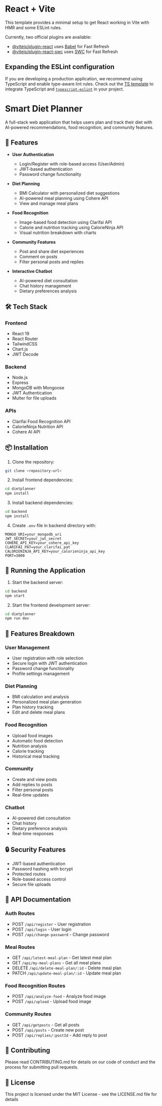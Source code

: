 # React + Vite

This template provides a minimal setup to get React working in Vite with HMR and some ESLint rules.

Currently, two official plugins are available:

- [@vitejs/plugin-react](https://github.com/vitejs/vite-plugin-react/blob/main/packages/plugin-react/README.md) uses [Babel](https://babeljs.io/) for Fast Refresh
- [@vitejs/plugin-react-swc](https://github.com/vitejs/vite-plugin-react-swc) uses [SWC](https://swc.rs/) for Fast Refresh

## Expanding the ESLint configuration

If you are developing a production application, we recommend using TypeScript and enable type-aware lint rules. Check out the [TS template](https://github.com/vitejs/vite/tree/main/packages/create-vite/template-react-ts) to integrate TypeScript and [`typescript-eslint`](https://typescript-eslint.io) in your project.
# Smart Diet Planner

A full-stack web application that helps users plan and track their diet with AI-powered recommendations, food recognition, and community features.

## 🚀 Features

- **User Authentication**
  - Login/Register with role-based access (User/Admin)
  - JWT-based authentication
  - Password change functionality

- **Diet Planning**
  - BMI Calculator with personalized diet suggestions
  - AI-powered meal planning using Cohere API
  - View and manage meal plans

- **Food Recognition**
  - Image-based food detection using Clarifai API
  - Calorie and nutrition tracking using CalorieNinja API
  - Visual nutrition breakdown with charts

- **Community Features**
  - Post and share diet experiences
  - Comment on posts
  - Filter personal posts and replies

- **Interactive Chatbot**
  - AI-powered diet consultation
  - Chat history management
  - Dietary preferences analysis

## 🛠️ Tech Stack

### Frontend
- React 19
- React Router
- TailwindCSS
- Chart.js
- JWT Decode

### Backend
- Node.js
- Express
- MongoDB with Mongoose
- JWT Authentication
- Multer for file uploads

### APIs
- Clarifai Food Recognition API
- CalorieNinja Nutrition API
- Cohere AI API

## 📦 Installation

1. Clone the repository:
```bash
git clone <repository-url>
```

2. Install frontend dependencies:
```bash
cd dietplanner
npm install
```

3. Install backend dependencies:
```bash
cd backend
npm install
```

4. Create `.env` file in backend directory with:
```env
MONGO_URI=your_mongodb_uri
JWT_SECRET=your_jwt_secret
COHERE_API_KEY=your_cohere_api_key
CLARIFAI_PAT=your_clarifai_pat
CALORIENINJA_API_KEY=your_calorieninja_api_key
PORT=3000
```

## 🚀 Running the Application

1. Start the backend server:
```bash
cd backend
npm start
```

2. Start the frontend development server:
```bash
cd dietplanner
npm run dev
```

## 📱 Features Breakdown

### User Management
- User registration with role selection
- Secure login with JWT authentication
- Password change functionality
- Profile settings management

### Diet Planning
- BMI calculation and analysis
- Personalized meal plan generation
- Plan history tracking
- Edit and delete meal plans

### Food Recognition
- Upload food images
- Automatic food detection
- Nutrition analysis
- Calorie tracking
- Historical meal tracking

### Community
- Create and view posts
- Add replies to posts
- Filter personal posts
- Real-time updates

### Chatbot
- AI-powered diet consultation
- Chat history
- Dietary preference analysis
- Real-time responses

## 🔒 Security Features

- JWT-based authentication
- Password hashing with bcrypt
- Protected routes
- Role-based access control
- Secure file uploads

## 📄 API Documentation

### Auth Routes
- POST `/api/register` - User registration
- POST `/api/login` - User login
- POST `/api/change-password` - Change password

### Meal Routes
- GET `/api/latest-meal-plan` - Get latest meal plan
- GET `/api/my-meal-plans` - Get all meal plans
- DELETE `/api/delete-meal-plan/:id` - Delete meal plan
- PATCH `/api/update-meal-plan/:id` - Update meal plan

### Food Recognition Routes
- POST `/api/analyze-food` - Analyze food image
- POST `/api/upload` - Upload food image

### Community Routes
- GET `/api/getposts` - Get all posts
- POST `/api/posts` - Create new post
- POST `/api/replies/:postId` - Add reply to post

## 👥 Contributing

Please read CONTRIBUTING.md for details on our code of conduct and the process for submitting pull requests.

## 📝 License

This project is licensed under the MIT License - see the LICENSE.md file for details